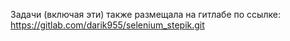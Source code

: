 Задачи (включая эти) также размещала на гитлабе по ссылке:
https://gitlab.com/darik955/selenium_stepik.git
